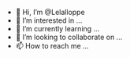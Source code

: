 - 👋 Hi, I’m @Lelalloppe
- 👀 I’m interested in ...
- 🌱 I’m currently learning ...
- 💞️ I’m looking to collaborate on ...
- 📫 How to reach me ...

<!---
Lelalloppe/Lelalloppe is a ✨ special ✨ repository because its `README.md` (this file) appears on your GitHub profile.
You can click the Preview link to take a look at your changes.
--->
